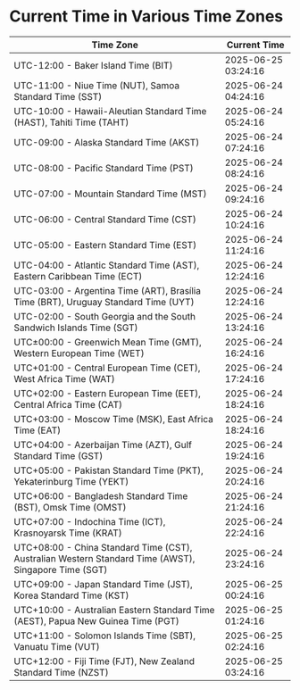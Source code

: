 # Current Time in Various Time Zones

| Time Zone | Current Time |
|-----------|--------------|
| UTC-12:00 - Baker Island Time (BIT) | 2025-06-25 03:24:16 |
| UTC-11:00 - Niue Time (NUT), Samoa Standard Time (SST) | 2025-06-24 04:24:16 |
| UTC-10:00 - Hawaii-Aleutian Standard Time (HAST), Tahiti Time (TAHT) | 2025-06-24 05:24:16 |
| UTC-09:00 - Alaska Standard Time (AKST) | 2025-06-24 07:24:16 |
| UTC-08:00 - Pacific Standard Time (PST) | 2025-06-24 08:24:16 |
| UTC-07:00 - Mountain Standard Time (MST) | 2025-06-24 09:24:16 |
| UTC-06:00 - Central Standard Time (CST) | 2025-06-24 10:24:16 |
| UTC-05:00 - Eastern Standard Time (EST) | 2025-06-24 11:24:16 |
| UTC-04:00 - Atlantic Standard Time (AST), Eastern Caribbean Time (ECT) | 2025-06-24 12:24:16 |
| UTC-03:00 - Argentina Time (ART), Brasília Time (BRT), Uruguay Standard Time (UYT) | 2025-06-24 12:24:16 |
| UTC-02:00 - South Georgia and the South Sandwich Islands Time (SGT) | 2025-06-24 13:24:16 |
| UTC±00:00 - Greenwich Mean Time (GMT), Western European Time (WET) | 2025-06-24 16:24:16 |
| UTC+01:00 - Central European Time (CET), West Africa Time (WAT) | 2025-06-24 17:24:16 |
| UTC+02:00 - Eastern European Time (EET), Central Africa Time (CAT) | 2025-06-24 18:24:16 |
| UTC+03:00 - Moscow Time (MSK), East Africa Time (EAT) | 2025-06-24 18:24:16 |
| UTC+04:00 - Azerbaijan Time (AZT), Gulf Standard Time (GST) | 2025-06-24 19:24:16 |
| UTC+05:00 - Pakistan Standard Time (PKT), Yekaterinburg Time (YEKT) | 2025-06-24 20:24:16 |
| UTC+06:00 - Bangladesh Standard Time (BST), Omsk Time (OMST) | 2025-06-24 21:24:16 |
| UTC+07:00 - Indochina Time (ICT), Krasnoyarsk Time (KRAT) | 2025-06-24 22:24:16 |
| UTC+08:00 - China Standard Time (CST), Australian Western Standard Time (AWST), Singapore Time (SGT) | 2025-06-24 23:24:16 |
| UTC+09:00 - Japan Standard Time (JST), Korea Standard Time (KST) | 2025-06-25 00:24:16 |
| UTC+10:00 - Australian Eastern Standard Time (AEST), Papua New Guinea Time (PGT) | 2025-06-25 01:24:16 |
| UTC+11:00 - Solomon Islands Time (SBT), Vanuatu Time (VUT) | 2025-06-25 02:24:16 |
| UTC+12:00 - Fiji Time (FJT), New Zealand Standard Time (NZST) | 2025-06-25 03:24:16 |
